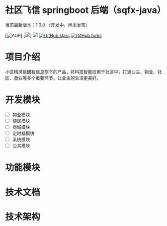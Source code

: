 # 社区飞信 springboot 后端（sqfx-java）



当前最新版本：1.0.0 （开发中，尚未发布）


[![AUR](https://img.shields.io/badge/license-Apache%20License%202.0-blue.svg)]
[![](https://img.shields.io/badge/Author-湖南醴智信息-orange.svg)]
[![](https://img.shields.io/badge/version-1.0.0-brightgreen.svg)](https://github.com/xiejiabin1/sqfx-java)
[![GitHub stars](https://img.shields.io/github/stars/xiejiabin1/sqfx-java.svg?style=social&label=Stars)](https://github.com/xiejiabin1/sqfx-java)
[![GitHub forks](https://img.shields.io/github/forks/xiejiabin1/sqfx-java.svg?style=social&label=Fork)](https://github.com/xiejiabin1/sqfx-java)

# 项目介绍


小区精灵是醴智信息旗下的产品，将科技智能应用于社区中，打通业主、物业、社区、商业等多个重要环节，让业主的生活更美好。

# 开发模块



- [ ] 物业模块
- [ ] 便民模块
- [ ] 商城模块
- [ ] 定时器模块
- [ ] 系统模块
- [ ] 公共模块

# 功能模块



# 技术文档



# 技术架构


